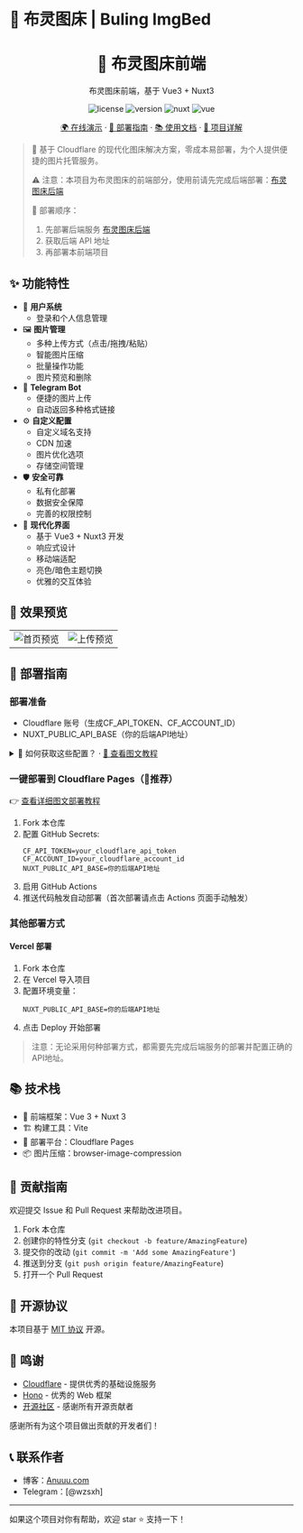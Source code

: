 # 🚀 布灵图床 | Buling ImgBed

<div align="center">
    <h1>🌈 布灵图床前端</h1>
    <p>布灵图床前端，基于 Vue3 + Nuxt3</p>
    <p>
        <img src="https://img.shields.io/badge/license-MIT-blue.svg" alt="license">
        <img src="https://img.shields.io/badge/version-1.0.0-brightgreen.svg" alt="version">
        <img src="https://img.shields.io/badge/Nuxt-3.x-00DC82.svg" alt="nuxt">
        <img src="https://img.shields.io/badge/Vue-3.x-4FC08D.svg" alt="vue">
    </p>
    <p>
        <a href="https://img.808080.xyz">🌍 在线演示</a> ·
        <a href="#部署指南">🚀 部署指南</a> ·
        <a href="#使用文档">📚 使用文档</a> ·
        <a href="https://anuuu.com/buling-imgbed.html">🎯 项目详解</a>
    </p>
</div>

> 🎯 基于 Cloudflare 的现代化图床解决方案，零成本易部署，为个人提供便捷的图片托管服务。
> 
> ⚠️ 注意：本项目为布灵图床的前端部分，使用前请先完成后端部署：[布灵图床后端](https://github.com/wzs8/buling-imgbed)
>
> 📢 部署顺序：
> 1. 先部署后端服务 [布灵图床后端](https://github.com/wzs8/buling-imgbed)
> 2. 获取后端 API 地址
> 3. 再部署本前端项目

## ✨ 功能特性

- 👤 **用户系统**
  - 登录和个人信息管理
- 🖼️ **图片管理**
  - 多种上传方式（点击/拖拽/粘贴）
  - 智能图片压缩
  - 批量操作功能
  - 图片预览和删除
- 🤖 **Telegram Bot**
  - 便捷的图片上传
  - 自动返回多种格式链接
- ⚙️ **自定义配置**
  - 自定义域名支持
  - CDN 加速
  - 图片优化选项
  - 存储空间管理
- 🛡️ **安全可靠**
  - 私有化部署
  - 数据安全保障
  - 完善的权限控制
- 🎨 **现代化界面**
  - 基于 Vue3 + Nuxt3 开发
  - 响应式设计
  - 移动端适配
  - 亮色/暗色主题切换
  - 优雅的交互体验


## 📸 效果预览

<table>
  <tr>
    <td><img src="https://s1.img.808080.xyz/07a0de2be6678c5e27e75a7e5a646cce.png" alt="首页预览"></td>
    <td><img src="https://s1.img.808080.xyz/410f2aeb7b63e9048ed55f99df050627.png" alt="上传预览"></td>
  </tr>
</table>


## 🚀 部署指南

### 部署准备

- Cloudflare 账号（生成CF_API_TOKEN、CF_ACCOUNT_ID）
- NUXT_PUBLIC_API_BASE（你的后端API地址）

<details>
<summary>📝 如何获取这些配置？ · <a href="https://anuuu.com/buling-imgbed-config.html">📖 查看图文教程</a></summary>

#### 1. Cloudflare 配置获取
1. 注册并登录 [Cloudflare](https://dash.cloudflare.com)
2. 获取 Account ID：
   - 登录后点击右上角的账号图标
   - 在下拉菜单中选择 "Account Home"
   - 在右侧可以找到你的 Account ID
3. 创建 API Token：
   - 进入 [API Tokens 页面](https://dash.cloudflare.com/profile/api-tokens)
   - 点击 "Create Token"
   - 选择 "Create Custom Token"
   - 权限设置：
     - Account.Cloudflare Pages: Edit（如果部署后端时，已配置此权限可复用相同Token）

#### 2. NUXT_PUBLIC_API_BASE 获取
1. 登录 Cloudflare 
2. 进入 Workers & Pages 页面
3. 找到你部署的后端 Worker
4. 在 Worker 详情页面中找到"自定义域名"部分
5. 复制你的 Worker 域名（例如: https://your-worker.your-subdomain.workers.dev）
   - 如果你配置了自定义域名，也可以使用自定义域名
   - 确保域名以 `https://` 开头，末尾不要带斜杠 `/`

</details>

### 一键部署到 Cloudflare Pages（🌟推荐）
👉 [查看详细图文部署教程](https://anuuu.com/buling-imgbed-frontend-deploy.html)

1. Fork 本仓库
2. 配置 GitHub Secrets:
   ```
   CF_API_TOKEN=your_cloudflare_api_token
   CF_ACCOUNT_ID=your_cloudflare_account_id
   NUXT_PUBLIC_API_BASE=你的后端API地址
   ```
3. 启用 GitHub Actions
5. 推送代码触发自动部署（首次部署请点击 Actions 页面手动触发）

### 其他部署方式

#### Vercel 部署
1. Fork 本仓库
2. 在 Vercel 导入项目
3. 配置环境变量：
   ```
   NUXT_PUBLIC_API_BASE=你的后端API地址
   ```
4. 点击 Deploy 开始部署


> 注意：无论采用何种部署方式，都需要先完成后端服务的部署并配置正确的API地址。

## 📚 技术栈

- 🎨 前端框架：Vue 3 + Nuxt 3
- 🏗️ 构建工具：Vite
- 🚀 部署平台：Cloudflare Pages
- 📦 图片压缩：browser-image-compression

## 🤝 贡献指南

欢迎提交 Issue 和 Pull Request 来帮助改进项目。

1. Fork 本仓库
2. 创建你的特性分支 (`git checkout -b feature/AmazingFeature`)
3. 提交你的改动 (`git commit -m 'Add some AmazingFeature'`)
4. 推送到分支 (`git push origin feature/AmazingFeature`)
5. 打开一个 Pull Request

## 📜 开源协议

本项目基于 [MIT 协议](LICENSE) 开源。

## 🎉 鸣谢
- [Cloudflare](https://www.cloudflare.com/) - 提供优秀的基础设施服务
- [Hono](https://hono.dev/) - 优秀的 Web 框架
- [开源社区](https://github.com/) - 感谢所有开源贡献者

感谢所有为这个项目做出贡献的开发者们！

## 📞 联系作者

- 博客：[Anuuu.com](https://anuuu.com)
- Telegram：[@wzsxh]


---

如果这个项目对你有帮助，欢迎 star ⭐️ 支持一下！

